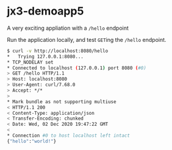 # jx3-demoapp5

A very exciting appliation with a `/hello` endpoint

Run the application locally, and test `GET`ing the `/hello` endpoint.

```bash
$ curl -v http://localhost:8080/hello
*   Trying 127.0.0.1:8080...
* TCP_NODELAY set
* Connected to localhost (127.0.0.1) port 8080 (#0)
> GET /hello HTTP/1.1
> Host: localhost:8080
> User-Agent: curl/7.68.0
> Accept: */*
> 
* Mark bundle as not supporting multiuse
< HTTP/1.1 200 
< Content-Type: application/json
< Transfer-Encoding: chunked
< Date: Wed, 02 Dec 2020 19:47:22 GMT
< 
* Connection #0 to host localhost left intact
{"hello":"world!"}
```